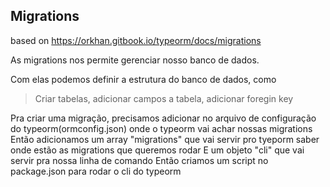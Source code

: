 ## Migrations

based on https://orkhan.gitbook.io/typeorm/docs/migrations

As migrations nos permite gerenciar nosso banco de dados.

Com elas podemos definir a estrutura do banco de dados, como

> Criar tabelas, adicionar campos a tabela, adicionar foregin key

Pra criar uma migração, precisamos adicionar no arquivo de configuração do typeorm(ormconfig.json) onde o typeorm vai achar nossas migrations
Então adicionamos um array "migrations" que vai servir pro tyeporm saber onde estão as migrations que queremos rodar
E um objeto "cli" que vai servir pra nossa linha de comando
Então criamos um script no package.json para rodar o cli do typeorm

